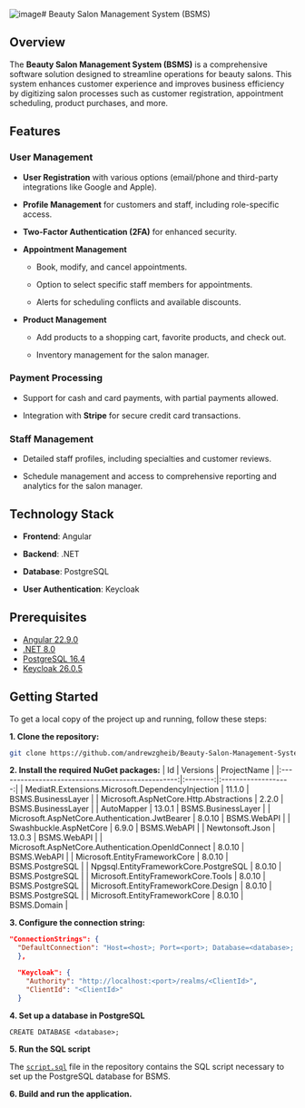 ![image](https://github.com/user-attachments/assets/370d64ff-ba27-420d-933a-51de39d725d1)# Beauty Salon Management System (BSMS)


## Overview

The **Beauty Salon Management System (BSMS)** is a comprehensive software solution designed to streamline operations for beauty salons. This system enhances customer experience and improves business efficiency by digitizing salon processes such as customer registration, appointment scheduling, product purchases, and more.


## Features

### User Management

- **User Registration** with various options (email/phone and third-party integrations like Google and Apple).

- **Profile Management** for customers and staff, including role-specific access.

- **Two-Factor Authentication (2FA)** for enhanced security.


- **Appointment Management**

  - Book, modify, and cancel appointments.

  - Option to select specific staff members for appointments.

  - Alerts for scheduling conflicts and available discounts.


- **Product Management**

  - Add products to a shopping cart, favorite products, and check out.

  - Inventory management for the salon manager.


### Payment Processing

- Support for cash and card payments, with partial payments allowed.

- Integration with **Stripe** for secure credit card transactions.


### Staff Management

- Detailed staff profiles, including specialties and customer reviews.

- Schedule management and access to comprehensive reporting and analytics for the salon manager.


## Technology Stack

- **Frontend**: Angular

- **Backend**: .NET

- **Database**: PostgreSQL

- **User Authentication**: Keycloak

## Prerequisites

- [Angular 22.9.0](https://nodejs.org/dist/v22.9.0/)
- [.NET 8.0](https://dotnet.microsoft.com/en-us/download/dotnet/8.0)
- [PostgreSQL 16.4](https://www.postgresql.org/download/)
- [Keycloak 26.0.5](https://www.keycloak.org/downloads)


## Getting Started
To get a local copy of the project up and running, follow these steps:

**1. Clone the repository:**
```bash
git clone https://github.com/andrewzgheib/Beauty-Salon-Management-System.git
```

**2. Install the required NuGet packages:**
| Id                                                | Versions | ProjectName         |
|:-------------------------------------------------:|:--------:|:-------------------:|
| MediatR.Extensions.Microsoft.DependencyInjection  |  11.1.0  | BSMS.BusinessLayer   |
| Microsoft.AspNetCore.Http.Abstractions            |  2.2.0   | BSMS.BusinessLayer   |
| AutoMapper                                        |  13.0.1  | BSMS.BusinessLayer   |
| Microsoft.AspNetCore.Authentication.JwtBearer     |  8.0.10  | BSMS.WebAPI          |
| Swashbuckle.AspNetCore                            |  6.9.0   | BSMS.WebAPI          |
| Newtonsoft.Json                                   |  13.0.3  | BSMS.WebAPI          |
| Microsoft.AspNetCore.Authentication.OpenIdConnect |  8.0.10  | BSMS.WebAPI          |
| Microsoft.EntityFrameworkCore                     |  8.0.10  | BSMS.PostgreSQL      |
| Npgsql.EntityFrameworkCore.PostgreSQL             |  8.0.10  | BSMS.PostgreSQL      |
| Microsoft.EntityFrameworkCore.Tools               |  8.0.10  | BSMS.PostgreSQL      |
| Microsoft.EntityFrameworkCore.Design              |  8.0.10  | BSMS.PostgreSQL      |
| Microsoft.EntityFrameworkCore                     |  8.0.10  | BSMS.Domain          |


**3. Configure the connection string:**
```json
"ConnectionStrings": {
  "DefaultConnection": "Host=<host>; Port=<port>; Database=<database>; Username=<username>; Password=<password>"
  },

  "Keycloak": {
    "Authority": "http://localhost:<port>/realms/<ClientId>",
    "ClientId": "<ClientId>"
  }
```

**4. Set up a database in PostgreSQL**
```pgsql
CREATE DATABASE <database>;
```

**5. Run the SQL script**

The [`script.sql`](https://github.com/andrewzgheib/Beauty-Salon-Management-System/blob/main/script.sql) file in the repository contains the SQL script necessary to set up the PostgreSQL database for BSMS.


**6. Build and run the application.**
